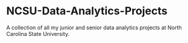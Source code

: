 # NCSU-Data-Analytics-Projects
A collection of all my junior and senior data analytics projects at North Carolina State University. 

